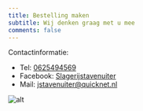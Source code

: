 ```yaml
---
title: Bestelling maken
subtitle: Wij denken graag met u mee
comments: false
---
```


Contactinformatie:

- Tel: <a href="tel:0625494569">0625494569</a>
- Facebook: <a href="https://m.me/slagerijstavenuiter">Slagerijstavenuiter</a>
- Mail: <a href="mailto:jstavenuiter@quicknet.nl">jstavenuiter@quicknet.nl</a>

![alt](/img/cow.png)
